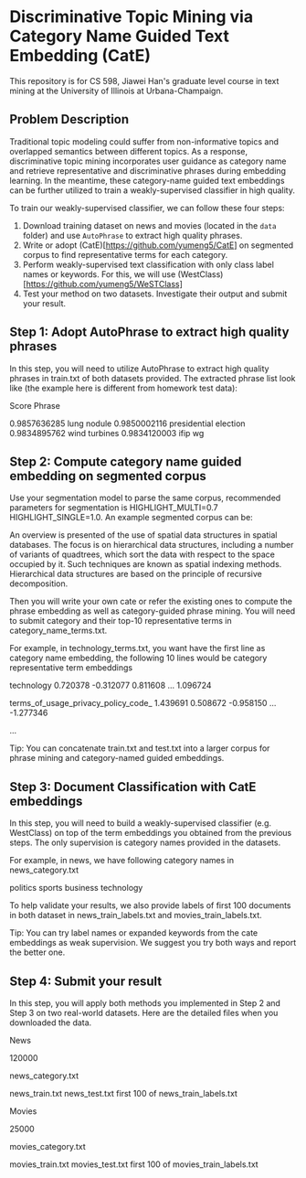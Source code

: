 # Discriminative Topic Mining via Category Name Guided Text Embedding (CatE)

This repository is for CS 598, Jiawei Han's graduate level course in text mining at the University of Illinois at Urbana-Champaign.

## Problem Description

Traditional topic modeling could suffer from non-informative topics and overlapped semantics between different topics. As a response, discriminative topic mining incorporates user guidance as category name and retrieve representative and discriminative phrases during embedding learning. In the meantime, these category-name guided text embeddings can be further utilized to train a weakly-supervised classifier in high quality.

To train our weakly-supervised classifier, we can follow these four steps:

1. Download training dataset on news and movies (located in the `data` folder) and use `AutoPhrase` to extract high quality phrases.
2. Write or adopt (CatE)[https://github.com/yumeng5/CatE] on segmented corpus to find representative terms for each category.
3. Perform weakly-supervised text classification with only class label names or keywords. For this, we will use (WestClass)[https://github.com/yumeng5/WeSTClass]
4. Test your method on two datasets. Investigate their output and submit your result.


## Step 1: Adopt AutoPhrase to extract high quality phrases 

In this step, you will need to utilize AutoPhrase to extract high quality phrases in train.txt of both datasets provided. The extracted phrase list look like (the example here is different from homework test data):

Score     Phrase

0.9857636285     lung nodule
0.9850002116     presidential election
0.9834895762     wind turbines
0.9834120003     ifip wg

## Step 2: Compute category name guided embedding on segmented corpus

Use your segmentation model to parse the same corpus, recommended parameters for segmentation is  HIGHLIGHT_MULTI=0.7 HIGHLIGHT_SINGLE=1.0. An example segmented corpus can be:

An overview is presented of the use of spatial data structures in spatial databases. The focus is on hierarchical data structures, including a number of variants of quadtrees, which sort the data with respect to the space occupied by it. Such techniques are known as spatial indexing methods. Hierarchical data structures are based on the principle of recursive decomposition.

Then you will write your own cate or refer the existing ones to compute the phrase embedding as well as category-guided phrase mining. You will need to submit category and their top-10 representative terms in category_name_terms.txt. 

For example, in technology_terms.txt, you want have the first line as category name embedding, the following 10 lines would be category representative term embeddings

technology 0.720378 -0.312077 0.811608 ... 1.096724

terms_of_usage_privacy_policy_code_ 1.439691 0.508672 -0.958150 ... -1.277346

...

Tip: You can concatenate train.txt and test.txt into a larger corpus for phrase mining and category-named guided embeddings.

## Step 3: Document Classification with CatE embeddings  

In this step, you will need to build a weakly-supervised classifier (e.g. WestClass) on top of the term embeddings you obtained from the previous steps. The only supervision is category names provided in the datasets.

For example, in news, we have following category names in news_category.txt 

politics
sports
business
technology

To help validate your results, we also provide labels of first 100 documents in both dataset in news_train_labels.txt and movies_train_labels.txt. 

Tip: You can try label names or expanded keywords from the cate embeddings as weak supervision. We suggest you try both ways and report the better one.


## Step 4: Submit your result

In this step, you will apply both methods you implemented in Step 2 and Step 3 on two real-world datasets. Here are the detailed files when you downloaded the data.

News
	

120000
	

news_category.txt
	

news_train.txt
	news_test.txt	first 100 of news_train_labels.txt

Movies
	

25000
	

movies_category.txt
	

movies_train.txt
	movies_test.txt	first 100 of movies_train_labels.txt